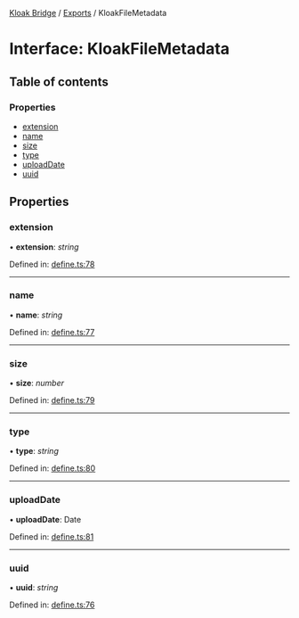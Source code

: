 [Kloak Bridge](../README.md) / [Exports](../modules.md) / KloakFileMetadata

# Interface: KloakFileMetadata

## Table of contents

### Properties

- [extension](kloakfilemetadata.md#extension)
- [name](kloakfilemetadata.md#name)
- [size](kloakfilemetadata.md#size)
- [type](kloakfilemetadata.md#type)
- [uploadDate](kloakfilemetadata.md#uploaddate)
- [uuid](kloakfilemetadata.md#uuid)

## Properties

### extension

• **extension**: *string*

Defined in: [define.ts:78](https://github.com/CoNET-project/kloak-bridge/blob/31a272e/src/define.ts#L78)

___

### name

• **name**: *string*

Defined in: [define.ts:77](https://github.com/CoNET-project/kloak-bridge/blob/31a272e/src/define.ts#L77)

___

### size

• **size**: *number*

Defined in: [define.ts:79](https://github.com/CoNET-project/kloak-bridge/blob/31a272e/src/define.ts#L79)

___

### type

• **type**: *string*

Defined in: [define.ts:80](https://github.com/CoNET-project/kloak-bridge/blob/31a272e/src/define.ts#L80)

___

### uploadDate

• **uploadDate**: Date

Defined in: [define.ts:81](https://github.com/CoNET-project/kloak-bridge/blob/31a272e/src/define.ts#L81)

___

### uuid

• **uuid**: *string*

Defined in: [define.ts:76](https://github.com/CoNET-project/kloak-bridge/blob/31a272e/src/define.ts#L76)
